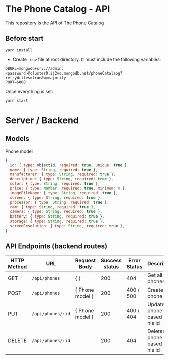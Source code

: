 # The Phone Catalog - API

This repository is the API of The Phone Catalog

## Before start

```
yarn install
```

-   Create `.env` file at root directory. It must include the following variables:

```
DBURL=mongodb+srv://admin:<password>@cluster0.ij2vc.mongodb.net/phoneCatalaog?retryWrites=true&w=majority
PORT=6000
```

Once everything is set:

```
yarn start
```

# Server / Backend

## Models

Phone model

```javascript
{
  id: { type: objectId, required: true, unique: true },
  name: { type: String, required: true },
  manufacturer: { type: String, required: true },
  description: { type: String, required: true },
  color: { type: String, required: true },
  price: { type: Number, required: true, minimum: 0 },
  imageFileName: { type: String, required: true },
  screen: { type: String, required: true },
  processor: { type: String, required: true },
  ram: { type: String, required: true },
  camera: { type: String, required: true },
  battery: { type: String, required: true },
  storage: { type: String, required: true },
  screenResolution: { type: String, required: true },
}
```

## API Endpoints (backend routes)

| HTTP Method | URL           | Request Body | Success status | Error Status | Description        |
| ----------- | ------------- | ------------ | -------------- | ------------ | ------------------ |
| GET         | `/api/phones` | { }          | 200            | 404          | Get all the phones |
| POST        | `/api/phones` |{ Phone model }| 200           |  400 / 500   | Creates a phone    |
| PUT       |`/api/phones/:id`|{ Phone model }| 200           |    400 / 404 | Updates a phone based on his id |
| DELETE    |`/api/phones/:id`|              | 200            |      404     | Deletes a phone based on his id |
